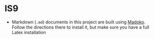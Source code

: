 # IS9

* Markdown (`.md`) documents in this project are built using [Madoko](http://research.microsoft.com/en-us/um/people/daan/madoko/doc/reference.html). Follow the directions there to install it, but make sure you have a full Latex installation
